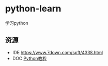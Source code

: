 # python-learn
学习python

## 资源

- IDE https://www.7down.com/soft/4338.html
- DOC [Python教程](https://www.liaoxuefeng.com/wiki/0014316089557264a6b348958f449949df42a6d3a2e542c000)